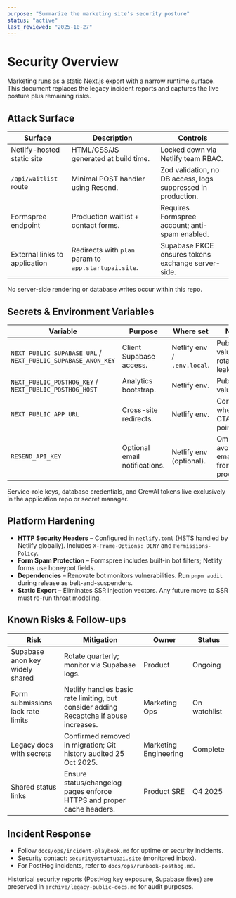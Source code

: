 ```yaml
---
purpose: "Summarize the marketing site's security posture"
status: "active"
last_reviewed: "2025-10-27"
---
```


# Security Overview

Marketing runs as a static Next.js export with a narrow runtime surface. This document replaces the legacy incident reports and captures the live posture plus remaining risks.

## Attack Surface

| Surface | Description | Controls |
| --- | --- | --- |
| Netlify-hosted static site | HTML/CSS/JS generated at build time. | Locked down via Netlify team RBAC. |
| `/api/waitlist` route | Minimal POST handler using Resend. | Zod validation, no DB access, logs suppressed in production. |
| Formspree endpoint | Production waitlist + contact forms. | Requires Formspree account; anti-spam enabled. |
| External links to application | Redirects with `plan` param to `app.startupai.site`. | Supabase PKCE ensures tokens exchange server-side. |

No server-side rendering or database writes occur within this repo.

## Secrets & Environment Variables

| Variable | Purpose | Where set | Notes |
| --- | --- | --- | --- |
| `NEXT_PUBLIC_SUPABASE_URL` / `NEXT_PUBLIC_SUPABASE_ANON_KEY` | Client Supabase access. | Netlify env / `.env.local`. | Public values but rotate if leaked. |
| `NEXT_PUBLIC_POSTHOG_KEY` / `NEXT_PUBLIC_POSTHOG_HOST` | Analytics bootstrap. | Netlify env. | Public values. |
| `NEXT_PUBLIC_APP_URL` | Cross-site redirects. | Netlify env. | Controls where CTAs point. |
| `RESEND_API_KEY` | Optional email notifications. | Netlify env (optional). | Omit to avoid emailing from non-production. |

Service-role keys, database credentials, and CrewAI tokens live exclusively in the application repo or secret manager.

## Platform Hardening

- **HTTP Security Headers** – Configured in `netlify.toml` (HSTS handled by Netlify globally). Includes `X-Frame-Options: DENY` and `Permissions-Policy`.
- **Form Spam Protection** – Formspree includes built-in bot filters; Netlify forms use honeypot fields.
- **Dependencies** – Renovate bot monitors vulnerabilities. Run `pnpm audit` during release as belt-and-suspenders.
- **Static Export** – Eliminates SSR injection vectors. Any future move to SSR must re-run threat modeling.

## Known Risks & Follow-ups

| Risk | Mitigation | Owner | Status |
| --- | --- | --- | --- |
| Supabase anon key widely shared | Rotate quarterly; monitor via Supabase logs. | Product | Ongoing |
| Form submissions lack rate limits | Netlify handles basic rate limiting, but consider adding Recaptcha if abuse increases. | Marketing Ops | On watchlist |
| Legacy docs with secrets | Confirmed removed in migration; Git history audited 25 Oct 2025. | Marketing Engineering | Complete |
| Shared status links | Ensure status/changelog pages enforce HTTPS and proper cache headers. | Product SRE | Q4 2025 |

## Incident Response

- Follow `docs/ops/incident-playbook.md` for uptime or security incidents.
- Security contact: `security@startupai.site` (monitored inbox).
- For PostHog incidents, refer to `docs/ops/runbook-posthog.md`.

Historical security reports (PostHog key exposure, Supabase fixes) are preserved in `archive/legacy-public-docs.md` for audit purposes.
